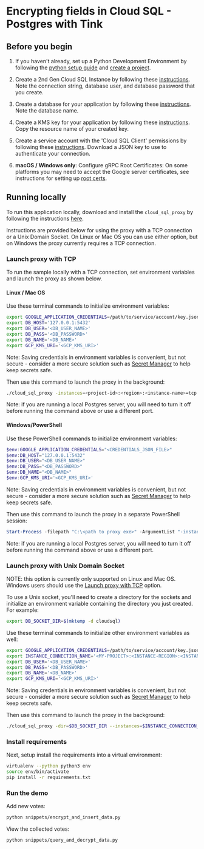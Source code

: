 # Encrypting fields in Cloud SQL - Postgres with Tink

## Before you begin

1. If you haven't already, set up a Python Development Environment by following the [python setup guide](https://cloud.google.com/python/setup) and 
[create a project](https://cloud.google.com/resource-manager/docs/creating-managing-projects#creating_a_project).

1. Create a 2nd Gen Cloud SQL Instance by following these 
[instructions](https://cloud.google.com/sql/docs/postgres/create-instance). Note the connection string,
database user, and database password that you create.

1. Create a database for your application by following these 
[instructions](https://cloud.google.com/sql/docs/postgres/create-manage-databases). Note the database
name.

1. Create a KMS key for your application by following these
[instructions](https://cloud.google.com/kms/docs/creating-keys). Copy the resource name of your
created key.

1. Create a service account with the 'Cloud SQL Client' permissions by following these 
[instructions](https://cloud.google.com/sql/docs/postgres/connect-admin-proxy#create-service-account).
Download a JSON key to use to authenticate your connection.

1. **macOS / Windows only**: Configure gRPC Root Certificates: On some platforms you may need to
accept the Google server certificates, see instructions for setting up
[root certs](https://github.com/googleapis/google-cloud-cpp/blob/main/google/cloud/bigtable/examples/README.md#configure-grpc-root-certificates).
 

## Running locally

To run this application locally, download and install the `cloud_sql_proxy` by
following the instructions [here](https://cloud.google.com/sql/docs/postgres/connect-admin-proxy#install).

Instructions are provided below for using the proxy with a TCP connection or a Unix Domain Socket.
On Linux or Mac OS you can use either option, but on Windows the proxy currently requires a TCP
connection.

### Launch proxy with TCP

To run the sample locally with a TCP connection, set environment variables and launch the proxy as
shown below.

#### Linux / Mac OS
Use these terminal commands to initialize environment variables:
```bash
export GOOGLE_APPLICATION_CREDENTIALS=/path/to/service/account/key.json
export DB_HOST='127.0.0.1:5432'
export DB_USER='<DB_USER_NAME>'
export DB_PASS='<DB_PASSWORD>'
export DB_NAME='<DB_NAME>'
export GCP_KMS_URI='<GCP_KMS_URI>'
```
Note: Saving credentials in environment variables is convenient, but not secure - consider a more
secure solution such as [Secret Manager](https://cloud.google.com/secret-manager/docs/quickstart) to
help keep secrets safe.

Then use this command to launch the proxy in the background:
```bash
./cloud_sql_proxy -instances=<project-id>:<region>:<instance-name>=tcp:5432 -credential_file=$GOOGLE_APPLICATION_CREDENTIALS &
```

Note: if you are running a local Postgres server, you will need to turn it off before running the command above or use a different port.

#### Windows/PowerShell
Use these PowerShell commands to initialize environment variables:
```powershell
$env:GOOGLE_APPLICATION_CREDENTIALS="<CREDENTIALS_JSON_FILE>"
$env:DB_HOST="127.0.0.1:5432"
$env:DB_USER="<DB_USER_NAME>"
$env:DB_PASS="<DB_PASSWORD>"
$env:DB_NAME="<DB_NAME>"
$env:GCP_KMS_URI='<GCP_KMS_URI>'
```
Note: Saving credentials in environment variables is convenient, but not secure - consider a more
secure solution such as [Secret Manager](https://cloud.google.com/secret-manager/docs/quickstart) to
help keep secrets safe.

Then use this command to launch the proxy in a separate PowerShell session:
```powershell
Start-Process -filepath "C:\<path to proxy exe>" -ArgumentList "-instances=<project-id>:<region>:<instance-name>=tcp:5432 -credential_file=<CREDENTIALS_JSON_FILE>"
```

Note: if you are running a local Postgres server, you will need to turn it off before running the command above or use a different port.

### Launch proxy with Unix Domain Socket
NOTE: this option is currently only supported on Linux and Mac OS. Windows users should use the
[Launch proxy with TCP](#launch-proxy-with-tcp) option.

To use a Unix socket, you'll need to create a directory for the sockets and
initialize an environment variable containing the directory you just created.
For example:

```bash
export DB_SOCKET_DIR=$(mktemp -d cloudsql)
```

Use these terminal commands to initialize other environment variables as well:
```bash
export GOOGLE_APPLICATION_CREDENTIALS=/path/to/service/account/key.json
export INSTANCE_CONNECTION_NAME='<MY-PROJECT>:<INSTANCE-REGION>:<INSTANCE-NAME>'
export DB_USER='<DB_USER_NAME>'
export DB_PASS='<DB_PASSWORD>'
export DB_NAME='<DB_NAME>'
export GCP_KMS_URI='<GCP_KMS_URI>'
```
Note: Saving credentials in environment variables is convenient, but not secure - consider a more
secure solution such as [Secret Manager](https://cloud.google.com/secret-manager/docs/quickstart) to
help keep secrets safe.

Then use this command to launch the proxy in the background:
```bash
./cloud_sql_proxy -dir=$DB_SOCKET_DIR --instances=$INSTANCE_CONNECTION_NAME --credential_file=$GOOGLE_APPLICATION_CREDENTIALS &
```

### Install requirements

Next, setup install the requirements into a virtual environment:
```bash
virtualenv --python python3 env
source env/bin/activate
pip install -r requirements.txt
```

### Run the demo

Add new votes:
```bash
python snippets/encrypt_and_insert_data.py 
```

View the collected votes:
```bash
python snippets/query_and_decrypt_data.py 
```
